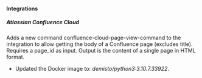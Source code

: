 
#### Integrations
##### Atlassian Confluence Cloud
Adds a new command confluence-cloud-page-view-command to the integration to allow getting the body of a Confluence page (excludes title). Requires a page_id as input. Output is the content of a single page in HTML format. 
- Updated the Docker image to: *demisto/python3:3.10.7.33922*.
